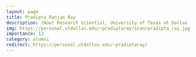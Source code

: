 ```yaml
---
layout: page
title: Pradipta Ranjan Ray
description: (Now) Research Scientist, University of Texas at Dallas
img: https://personal.utdallas.edu/~pradiptaray/icon/pradipta_ray.jpg
importance: 12
category: alumni
redirect: https://personal.utdallas.edu/~pradiptaray/
---
```

